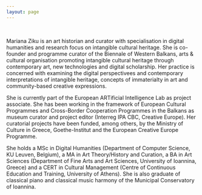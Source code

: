 ```yaml
---
layout: page
---
```


<br>

Mariana Ziku is an art historian and curator with specialisation in digital humanities and research focus on intangible cultural heritage. She is co-founder and programme curator of the Biennale of Western Balkans, arts & cultural organisation promoting intangible cultural heritage through contemporary art, new technologies and digital scholarship. Her practice is concerned with examining the digital perspectivees and contemporary interpretations of intangible heritage, concepts of immaterialty in art and community-based creative expressions.

She is currently part of the European ARTificial Intelligence Lab as project associate. She has been working in the framework of European Cultural Programmes and Cross-Border Cooperation Programmes in the Balkans as museum curator and project editor (Interreg IPA CBC, Creative Europe). Her curatorial projects have been funded, among others, by the Ministry of Culture in Greece, Goethe-Institut and the European Creative Europe Programme. 

She holds a MSc in Digital Humanities (Department of Computer Science, KU Leuven, Belgium), a MA in Art Theory/History and Curation, a BA in Art Sciences (Department of Fine Arts and Art Sciences, University of Ioannina, Greece) and a CERT in Cultural Management (Centre of Continuous Education and Training, University of Athens). She is also graduate of classical piano and classical music harmony of the Municipal Conservatory of Ioannina. 

